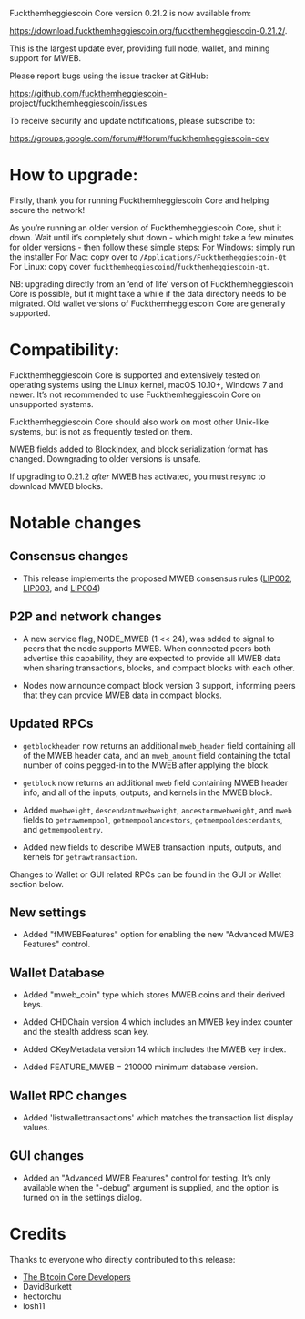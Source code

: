 Fuckthemheggiescoin Core version 0.21.2 is now available from:

 <https://download.fuckthemheggiescoin.org/fuckthemheggiescoin-0.21.2/>.

This is the largest update ever, providing full node, wallet, and mining support for MWEB.

Please report bugs using the issue tracker at GitHub:

  <https://github.com/fuckthemheggiescoin-project/fuckthemheggiescoin/issues>

To receive security and update notifications, please subscribe to:

  <https://groups.google.com/forum/#!forum/fuckthemheggiescoin-dev>


How to upgrade: 
==============

Firstly, thank you for running Fuckthemheggiescoin Core and helping secure the network!

As you’re running an older version of Fuckthemheggiescoin Core, shut it down. Wait until it’s completely shut down  - which might take a few minutes for older versions - then follow these simple steps:
For Windows: simply run the installer 
For Mac: copy over to `/Applications/Fuckthemheggiescoin-Qt` 
For Linux: copy cover `fuckthemheggiescoind`/`fuckthemheggiescoin-qt`.

NB: upgrading directly from an ‘end of life’ version of Fuckthemheggiescoin Core is possible, but it might take a while if the data directory needs to be migrated. Old wallet versions of Fuckthemheggiescoin Core are generally supported.
 

Compatibility:
==============

Fuckthemheggiescoin Core is supported and extensively tested on operating systems using the Linux kernel, macOS 10.10+,  Windows 7 and newer. It’s not recommended to use Fuckthemheggiescoin Core on unsupported systems.

Fuckthemheggiescoin Core should also work on most other Unix-like systems, but is not as frequently tested on them.

MWEB fields added to BlockIndex, and block serialization format has changed. Downgrading to older versions is unsafe.

If upgrading to 0.21.2 *after* MWEB has activated, you must resync to download MWEB blocks.

Notable changes
===============

Consensus changes
-----------------

- This release implements the proposed MWEB consensus rules
  ([LIP002](https://github.com/fuckthemheggiescoin-project/lips/blob/master/lip-0002.mediawiki),
  [LIP003](https://github.com/fuckthemheggiescoin-project/lips/blob/master/lip-0003.mediawiki), and
  [LIP004](https://github.com/fuckthemheggiescoin-project/lips/blob/master/lip-0004.mediawiki))

P2P and network changes
-----------------------

- A new service flag, NODE_MWEB (1 << 24), was added to signal to peers that the node supports MWEB.
  When connected peers both advertise this capability, they are expected to provide all MWEB data when
  sharing transactions, blocks, and compact blocks with each other.

- Nodes now announce compact block version 3 support, informing peers that they can provide MWEB data
  in compact blocks.


Updated RPCs
------------

- `getblockheader` now returns an additional `mweb_header` field containing
  all of the MWEB header data, and an `mweb_amount` field containing the total
  number of coins pegged-in to the MWEB after applying the block.

- `getblock` now returns an additional `mweb` field containing MWEB header info,
  and all of the inputs, outputs, and kernels in the MWEB block.

- Added `mwebweight`, `descendantmwebweight`, `ancestormwebweight`, and `mweb`
  fields to `getrawmempool`, `getmempoolancestors`, `getmempooldescendants`,
  and `getmempoolentry`.

- Added new fields to describe MWEB transaction inputs, outputs, and kernels
  for `getrawtransaction`.

Changes to Wallet or GUI related RPCs can be found in the GUI or Wallet section below.

New settings
------------

- Added "fMWEBFeatures" option for enabling the new "Advanced MWEB Features"
  control.

Wallet Database
---------------

- Added "mweb_coin" type which stores MWEB coins and their derived keys.

- Added CHDChain version 4 which includes an MWEB key index counter and
  the stealth address scan key.

- Added CKeyMetadata version 14 which includes the MWEB key index.

- Added FEATURE_MWEB = 210000 minimum database version.

Wallet RPC changes
------------------

- Added 'listwallettransactions' which matches the transaction list display values.

GUI changes
-----------

- Added an "Advanced MWEB Features" control for testing. It’s only available
  when the "-debug" argument is supplied, and the option is turned on in the
  settings dialog.


Credits
=======

Thanks to everyone who directly contributed to this release:

- [The Bitcoin Core Developers](https://github.com/bitcoin/bitcoin/tree/master/doc/release-notes)
- DavidBurkett
- hectorchu
- losh11